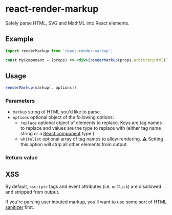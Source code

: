 # react-render-markup

Safely parse HTML, SVG and MathML into React elements.

## Example

```jsx
import renderMarkup from 'react-render-markup';

const MyComponent = (props) => <div>{renderMarkup(props.arbitraryHtml)}</div>;
```

## Usage

```js
renderMarkup(markup[, options])
```

### Parameters

- `markup` string of HTML you'd like to parse.
- `options` optional object of the following options:
  - `replace` optional object of elements to replace.
    Keys are tag names to replace and values are the type to replace with (either tag name string or a [React component](https://reactjs.org/docs/components-and-props.html) type.)
  - `whitelist` optional array of tag names to allow rendering.
    :warning: Setting this option will strip all other elements from output.

### Return value

## XSS

By default, `<script>` tags and event attributes (i.e. `onClick`) are disallowed and stripped from output.

If you're parsing user inputed markup, you'll want to use some sort of [HTML sanitizer](https://www.npmjs.com/search?q=html%20sanitizer&page=1&ranking=optimal) first.
